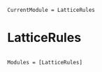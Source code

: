 ```@meta
CurrentModule = LatticeRules
```

# LatticeRules

```@index
```

```@autodocs
Modules = [LatticeRules]
```
